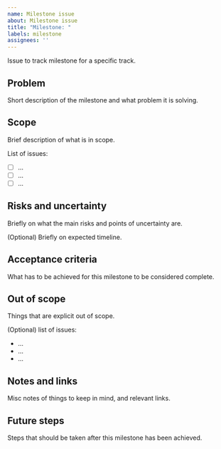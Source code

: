 ```yaml
---
name: Milestone issue
about: Milestone issue
title: "Milestone: "
labels: milestone
assignees: ''
---
```


Issue to track milestone for a specific track.


## Problem

Short description of the milestone and what problem it is solving.

## Scope

Brief description of what is in scope.

List of issues:

- [ ] ...
- [ ] ...
- [ ] ...

## Risks and uncertainty

Briefly on what the main risks and points of uncertainty are.

(Optional) Briefly on expected timeline.

## Acceptance criteria

What has to be achieved for this milestone to be considered complete.

## Out of scope

Things that are explicit out of scope.

(Optional) list of issues:

- ...
- ...
- ...

## Notes and links

Misc notes of things to keep in mind, and relevant links.

## Future steps

Steps that should be taken after this milestone has been achieved.
